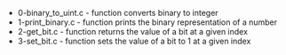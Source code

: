 * 0-binary_to_uint.c - function converts binary to integer
* 1-print_binary.c - function prints the binary representation of a number
* 2-get_bit.c - function returns the value of a bit at a given index
* 3-set_bit.c - function sets the value of a bit to 1 at a given index

